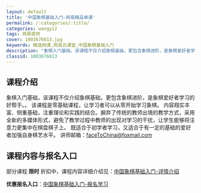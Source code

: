 ```yaml
---
layout: default
title: '中国象棋基础入门-网易精品单课'
permalink: /:categories/:title/
categories: wangyi2
tags: 网易提供
cover: 1003676013.jpg
keywords: 精选网课,网易云课堂,中国象棋基础入门
description: "象棋入门基础，该课程不仅介绍象棋基础，更包含象棋进阶，是象棋爱好者学习的好帮手。。该课程是零基础课程，让学习者可以从零开始学习象棋。内容翔实丰富、侧重基础，注重理论和实践的结合。摒弃了传统的"
classid: 1003676013
---
```


## 课程介绍

象棋入门基础，该课程不仅介绍象棋基础，更包含象棋进阶，是象棋爱好者学习的好帮手。。
该课程是零基础课程，让学习者可以从零开始学习象棋。
内容翔实丰富、侧重基础，注重理论和实践的结合。摒弃了传统的教师出境的教学方式，采用全新的多媒体形式，避免了教学过程中教师的出现对学习的干扰，让学生能够将注意力更集中在棋盘棋子上。
既适合于初学者学习，又适合于有一定的基础的爱好者加强自身棋艺水平。
讲师邮箱：faceToChina@foxmail.com

## 课程内容与报名入口

部分课程 **限时** 折扣中，课程内容详细介绍见：[中国象棋基础入门-详情介绍](https://study.163.com/course/introduction/1003676013.htm?share=1&shareId=1025206652&utm_campaign=share&utm_medium=iphoneShare&utm_source=&utm_u=1025206652)

**优惠报名入口**：[中国象棋基础入门-报名学习](https://study.163.com/course/introduction/1003676013.htm?share=1&shareId=1025206652&utm_campaign=share&utm_medium=iphoneShare&utm_source=&utm_u=1025206652)


